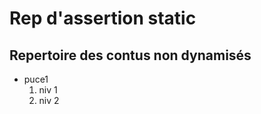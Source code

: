 # Rep d'assertion static

## Repertoire des contus non dynamisés

- puce1 
    1) niv 1
    2) niv 2